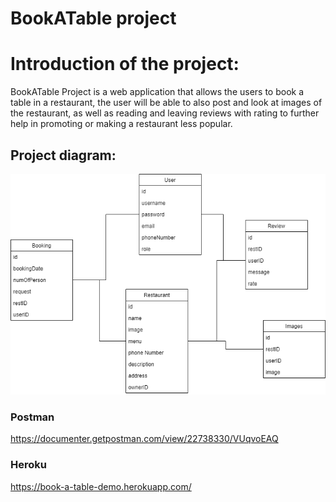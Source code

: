 # BookATable project

# Introduction of the project:

BookATable Project is a web application that  allows the users to book a table in a restaurant, the user will be able to also post and look at images of the restaurant, as well as reading and leaving reviews with rating to further help in promoting or making a restaurant less popular.

## Project diagram:
![BookATable ](https://github.com/Lubna-BinSalem/Java_FinalProject/blob/main/BookATable.png)


### Postman
https://documenter.getpostman.com/view/22738330/VUqvoEAQ

### Heroku
https://book-a-table-demo.herokuapp.com/

